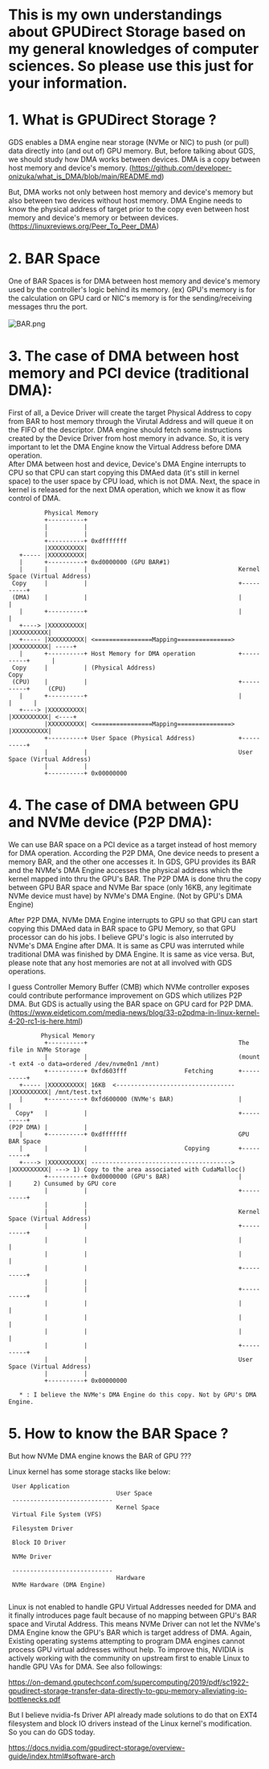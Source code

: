 # This is my own understandings about GPUDirect Storage based on my general knowledges of computer sciences. So please use this just for your information.



# 1. What is GPUDirect Storage ?
GDS enables a DMA engine near storage (NVMe or NIC) to push (or pull) data directly into (and out of) GPU memory. But, before talking about GDS, we should study how DMA works between devices. DMA is a copy between host memory and device's memory. 
(https://github.com/developer-onizuka/what_is_DMA/blob/main/README.md)

But, DMA works not only between host memory and device's memory but also between two devices without host memory. 
DMA Engine needs to know the physical address of target prior to the copy even between host memory and device's memory or between devices. 
(https://linuxreviews.org/Peer_To_Peer_DMA)

# 2. BAR Space
One of BAR Spaces is for DMA between host memory and device's memory used by the controller's logic behind its memory. (ex) GPU's memory is for the calculation on GPU card or NIC's memory is for the sending/receiving messages thru the port.<br><br>
![BAR.png](https://github.com/developer-onizuka/what_is_GPUDirect-Storage/blob/main/BAR.png)

# 3. The case of DMA between host memory and PCI device (traditional DMA):
First of all, a Device Driver will create the target Physical Address to copy from BAR to host memory through the Virutal Address and will queue it on the FIFO of the descriptor. DMA engine should fetch some instructions created by the Device Driver from host memory in advance. So, it is very important to let the DMA Engine know the Virtual Address before DMA operation.<br>
After DMA between host and device, Device's DMA Engine interrupts to CPU so that CPU can start copying this DMAed data (it's still in kernel space) to the user space by CPU load, which is not DMA. Next, the space in kernel is released for the next DMA operation, which we know it as flow control of DMA.
```
          Physical Memory
          +----------+
          |          |
          |          |
          +----------+ 0xdfffffff
          |XXXXXXXXXX|
   +----- |XXXXXXXXXX|
   |      +----------+ 0xd0000000 (GPU BAR#1)
   |      |          |                                          Kernel Space (Virtual Address)
 Copy     |          |                                          +----------+
 (DMA)    |          |                                          |          |
   |      +----------+                                          |          | 
   +----> |XXXXXXXXXX|                                          |XXXXXXXXXX|
   +----- |XXXXXXXXXX| <================Mapping===============> |XXXXXXXXXX| -----+
   |      +----------+ Host Memory for DMA operation            +----------+      |
 Copy     |          | (Physical Address)                                        Copy
 (CPU)    |          |                                          +----------+     (CPU)
   |      +----------+                                          |          |      |
   +----> |XXXXXXXXXX|                                          |XXXXXXXXXX| <----+
          |XXXXXXXXXX| <================Mapping===============> |XXXXXXXXXX|
          +----------+ User Space (Physical Address)            +----------+
          |          |                                          User Space (Virtual Address)
          |          |
          +----------+ 0x00000000
```
# 4. The case of DMA between GPU and NVMe device (P2P DMA):
We can use BAR space on a PCI device as a target instead of host memory for DMA operation. According the P2P DMA, One device needs to present a memory BAR, and the other one accesses it. 
In GDS, GPU provides its BAR and the NVMe's DMA Engine accesses the physical address which the kernel mapped into thru the GPU's BAR. The P2P DMA is done thru the copy between GPU BAR space and NVMe Bar space (only 16KB, any legitimate NVMe device must have) by NVMe's DMA Engine. (Not by GPU's DMA Engine) 


After P2P DMA, NVMe DMA Engine interrupts to GPU so that GPU can start copying this DMAed data in BAR space to GPU Memory, so that GPU processor can do his jobs. I believe GPU's logic is also interruted by NVMe's DMA Engine after DMA. It is same as CPU was interruted while traditional DMA was finished by DMA Engine. 
It is same as vice versa. But, please note that any host memories are not at all involved with GDS operations.


I guess Controller Memory Buffer (CMB) which NVMe controller exposes could contribute performance improvement on GDS which utilizes P2P DMA. But GDS is actually using the BAR space on GPU card for P2P DMA.
(https://www.eideticom.com/media-news/blog/33-p2pdma-in-linux-kernel-4-20-rc1-is-here.html)
```
         Physical Memory
          +----------+                                          The file in NVMe Storage
          |          |                                          (mount -t ext4 -o data=ordered /dev/nvme0n1 /mnt)
          +----------+ 0xfd603fff                Fetching       +----------+
   +----- |XXXXXXXXXX| 16KB  <--------------------------------- |XXXXXXXXXX| /mnt/test.txt
   |      +----------+ 0xfd600000 (NVMe's BAR)                  |          |
  Copy*   |          |                                          +----------+
(P2P DMA) |          |                                           
   |      +----------+ 0xdfffffff                               GPU BAR Space
   |      |          |                           Copying        +----------+
   +----> |XXXXXXXXXX| ---------------------------------------> |XXXXXXXXXX| ---> 1) Copy to the area associated with CudaMalloc()
          +----------+ 0xd0000000 (GPU's BAR)                   |          |      2) Cunsumed by GPU core
          |          |                                          +----------+
          |          |
          |          |                                          Kernel Space (Virtual Address)
          |          |                                          +----------+
          |          |                                          |          |
          |          |                                          |          |
          |          |                                          +----------+
          |          |                                                      
          |          |                                          +----------+
          |          |                                          |          |
          |          |                                          |          |
          |          |                                          |          |
          |          |                                          +----------+
          |          |                                          User Space (Virtual Address)
          |          |
          +----------+ 0x00000000

   * : I believe the NVMe's DMA Engine do this copy. Not by GPU's DMA Engine.

```
# 5. How to know the BAR Space ?
But how NVMe DMA engine knows the BAR of GPU ??? 


Linux kernel has some storage stacks like below:
```
 User Application
                              User Space
 ----------------------------
                              Kernel Space
 Virtual File System (VFS)
 
 Filesystem Driver

 Block IO Driver
 
 NVMe Driver
 
 ----------------------------
                              Hardware
 NVMe Hardware (DMA Engine)
 
```
Linux is not enabled to handle GPU Virtual Addresses needed for DMA and it finally introduces page fault because of no mapping between GPU's BAR space and Virutal Address. This means NVMe Driver can not let the NVMe's DMA Engine know the GPU's BAR which is target address of DMA. Again, Existing operating systems attempting to program DMA engines cannot process GPU virtual addresses without help. To improve this, NVIDIA is actively working with the community on upstream first to enable Linux to handle GPU VAs for DMA. See also followings:

https://on-demand.gputechconf.com/supercomputing/2019/pdf/sc1922-gpudirect-storage-transfer-data-directly-to-gpu-memory-alleviating-io-bottlenecks.pdf

But I believe nvidia-fs Driver API already made solutions to do that on EXT4 filesystem and block IO drivers instead of the Linux kernel's modification. So you can do GDS today.

https://docs.nvidia.com/gpudirect-storage/overview-guide/index.html#software-arch
